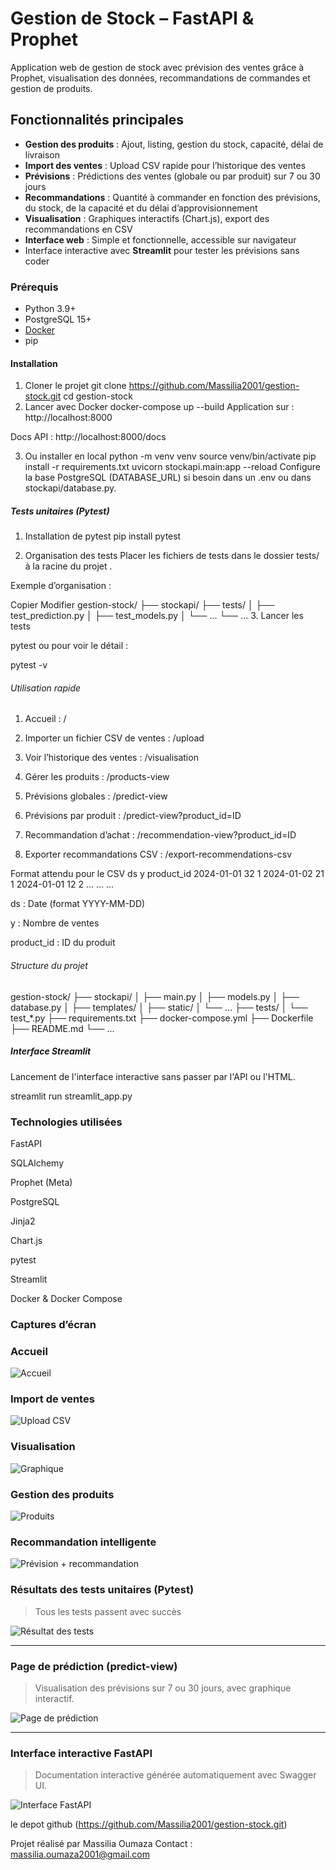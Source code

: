 # Gestion de Stock – FastAPI & Prophet

Application web de gestion de stock avec prévision des ventes grâce à Prophet, visualisation des données, recommandations de commandes et gestion de produits.

##  Fonctionnalités principales

- **Gestion des produits** : Ajout, listing, gestion du stock, capacité, délai de livraison
- **Import des ventes** : Upload CSV rapide pour l’historique des ventes
- **Prévisions** : Prédictions des ventes (globale ou par produit) sur 7 ou 30 jours
- **Recommandations** : Quantité à commander en fonction des prévisions, du stock, de la capacité et du délai d’approvisionnement
- **Visualisation** : Graphiques interactifs (Chart.js), export des recommandations en CSV
- **Interface web** : Simple et fonctionnelle, accessible sur navigateur
- Interface interactive avec **Streamlit** pour tester les prévisions sans coder

###  Prérequis

- Python 3.9+  
- PostgreSQL 15+  
- [Docker](https://www.docker.com/) 
- pip

#### Installation

1. Cloner le projet
git clone <https://github.com/Massilia2001/gestion-stock.git>
cd gestion-stock
2. Lancer avec Docker 
docker-compose up --build
Application sur : http://localhost:8000

Docs API : http://localhost:8000/docs

3. Ou installer en local
python -m venv venv
source venv/bin/activate
pip install -r requirements.txt
uvicorn stockapi.main:app --reload
Configure la base PostgreSQL (DATABASE_URL) si besoin dans un .env ou dans stockapi/database.py.

##### Tests unitaires (Pytest)
1. Installation de pytest
pip install pytest

2. Organisation des tests
Placer les fichiers de tests dans le dossier tests/ à la racine du projet .

Exemple d’organisation :

Copier
Modifier
gestion-stock/
├── stockapi/
├── tests/
│   ├── test_prediction.py
│   ├── test_models.py
│   └── ...
└── ...
3. Lancer les tests

pytest
ou pour voir le détail :

pytest -v

###### Utilisation rapide
1. Accueil : /

2. Importer un fichier CSV de ventes : /upload

3. Voir l’historique des ventes : /visualisation

4. Gérer les produits : /products-view

5. Prévisions globales : /predict-view

6. Prévisions par produit : /predict-view?product_id=ID

7. Recommandation d’achat : /recommendation-view?product_id=ID

8. Exporter recommandations CSV : /export-recommendations-csv

 Format attendu pour le CSV
ds	y	product_id
2024-01-01	32	1
2024-01-02	21	1
2024-01-01	12	2
...	...	...

ds : Date (format YYYY-MM-DD)

y : Nombre de ventes

product_id : ID du produit

###### Structure du projet

gestion-stock/
├── stockapi/
│   ├── main.py
│   ├── models.py
│   ├── database.py
│   ├── templates/
│   ├── static/
│   └── ...
├── tests/
│   └── test_*.py
├── requirements.txt
├── docker-compose.yml
├── Dockerfile
├── README.md
└── ...

##### Interface Streamlit 

 Lancement de l'interface interactive sans passer par l'API ou l'HTML.

streamlit run streamlit_app.py

### Technologies utilisées
FastAPI

SQLAlchemy

Prophet (Meta)

PostgreSQL

Jinja2

Chart.js

pytest

Streamlit

Docker & Docker Compose

### Captures d’écran 


### Accueil

![Accueil](images/home.png)

### Import de ventes

![Upload CSV](images/upload.png)

### Visualisation

![Graphique](images/visualisation.png)

### Gestion des produits

![Produits](images/products-view.png)

### Recommandation intelligente

![Prévision + recommandation](images/predict.png)



### Résultats des tests unitaires (Pytest)

> Tous les tests passent avec succès 

![Résultat des tests](Docker/images/test-results.png)

---

### Page de prédiction (predict-view)

> Visualisation des prévisions sur 7 ou 30 jours, avec graphique interactif.

![Page de prédiction](Docker/images/predict-view.png)

---

### Interface interactive FastAPI

> Documentation interactive générée automatiquement avec Swagger UI.

![Interface FastAPI](Docker/images/fastapi-docs.png)

le depot github (https://github.com/Massilia2001/gestion-stock.git)

Projet réalisé par Massilia Oumaza
Contact : massilia.oumaza2001@gmail.com